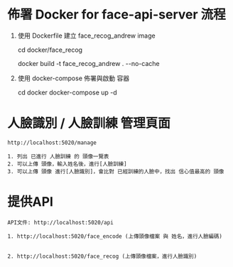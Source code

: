 # 佈署 Docker for face-api-server 流程

1. 使用 Dockerfile 建立 face_recog_andrew image

   cd docker/face_recog
   
   docker build -t face_recog_andrew . --no-cache

2. 使用 docker-compose 佈署與啟動 容器
   
    cd docker
    docker-compose up -d

# 人臉識別 / 人臉訓練 管理頁面

    http://localhost:5020/manage

    1. 列出 已進行 人臉訓練 的 頭像一覽表
    2. 可以上傳 頭像，輸入姓名後，進行[人臉訓練]
    3. 可以上傳 頭像 進行[人臉識別]，會比對 已經訓練的人臉中，找出 信心值最高的 頭像


# 提供API

    API文件: http://localhost:5020/api

    1. http://localhost:5020/face_encode (上傳頭像檔案 與 姓名，進行人臉編碼)


    2. http://localhost:5020/face_recog (上傳頭像檔案，進行人臉識別) 




